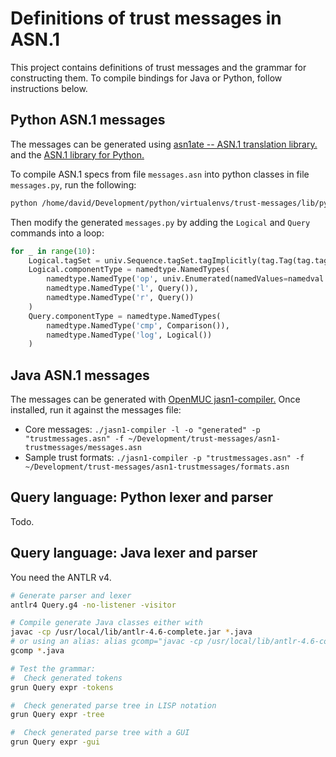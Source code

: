 # Definitions of trust messages in ASN.1

This project contains definitions of trust messages and the grammar for constructing them. To compile bindings for
Java or Python, follow instructions below.

## Python ASN.1 messages

The messages can be generated using [asn1ate -- ASN.1 translation library.](https://github.com/kimgr/asn1ate)
and the [ASN.1 library for Python.](http://pyasn1.sourceforge.net)

To compile ASN.1 specs from file `messages.asn` into python classes in file
`messages.py`, run the following:

```sh
python /home/david/Development/python/virtualenvs/trust-messages/lib/python3.5/site-packages/asn1ate/pyasn1gen.py messages.asn > ~/Development/trust-messages/py-trustmessages/trustmessages/messages.py
```
Then modify the generated `messages.py` by adding the `Logical` and `Query` commands into a loop:

```py
for _ in range(10):
    Logical.tagSet = univ.Sequence.tagSet.tagImplicitly(tag.Tag(tag.tagClassApplication, tag.tagFormatConstructed, 5))
    Logical.componentType = namedtype.NamedTypes(
        namedtype.NamedType('op', univ.Enumerated(namedValues=namedval.NamedValues(('and', 0), ('or', 1)))),
        namedtype.NamedType('l', Query()),
        namedtype.NamedType('r', Query())
    )
    Query.componentType = namedtype.NamedTypes(
        namedtype.NamedType('cmp', Comparison()),
        namedtype.NamedType('log', Logical())
    )
```

## Java ASN.1 messages

The messages can be generated with [OpenMUC jasn1-compiler.](https://www.openmuc.org/asn1/download)
Once installed, run it against the messages file:

*   Core messages: `./jasn1-compiler -l -o "generated" -p "trustmessages.asn" -f ~/Development/trust-messages/asn1-trustmessages/messages.asn`
*   Sample trust formats: `./jasn1-compiler -p "trustmessages.asn" -f ~/Development/trust-messages/asn1-trustmessages/formats.asn`

## Query language: Python lexer and parser

Todo.

## Query language: Java lexer and parser

You need the ANTLR v4.

```sh
# Generate parser and lexer
antlr4 Query.g4 -no-listener -visitor

# Compile generate Java classes either with
javac -cp /usr/local/lib/antlr-4.6-complete.jar *.java
# or using an alias: alias gcomp="javac -cp /usr/local/lib/antlr-4.6-complete.jar $*"
gcomp *.java

# Test the grammar:
#  Check generated tokens
grun Query expr -tokens

#  Check generated parse tree in LISP notation
grun Query expr -tree

#  Check generated parse tree with a GUI
grun Query expr -gui
```